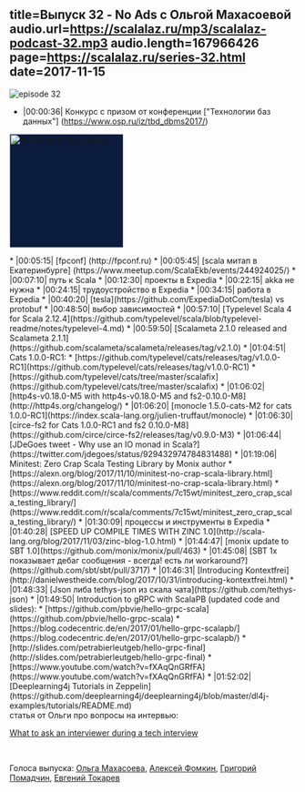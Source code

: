 title=Выпуск 32 - No Ads c Ольгой Махасоевой
audio.url=https://scalalaz.ru/mp3/scalalaz-podcast-32.mp3
audio.length=167966426
page=https://scalalaz.ru/series-32.html
date=2017-11-15
----
![episode 32](https://scalalaz.ru/img/episode32.jpg)

* |00:00:36| Конкурс с призом от конференции ["Технологии баз данных"] (https://www.osp.ru/iz/tbd_dbms2017/)
<p>
<a href="https://www.osp.ru/iz/tbd_dbms2017/">
<img src="https://scalalaz.ru/img/episode32_promo_logo.png" width="200" alt="технологии баз данных" style="background-color: #0a1b3d;">
</a>
</p>
* |00:05:15| [fpconf] (http://fpconf.ru)
* |00:05:45| [scala митап в Екатеринбурге] (https://www.meetup.com/ScalaEkb/events/244924025/)
* |00:07:10| путь к Scala
* |00:12:30| проекты в Expedia
* |00:22:15| akka не нужна
* |00:24:15| трудоустройство в Expedia
* |00:34:15| работа в Expedia
* |00:40:20| [tesla](https://github.com/ExpediaDotCom/tesla) vs protobuf
* |00:48:50| выбор зависимостей
* |00:57:10| [Typelevel Scala 4 for Scala 2.12.4](https://github.com/typelevel/scala/blob/typelevel-readme/notes/typelevel-4.md)
* |00:59:50| [Scalameta 2.1.0 released and Scalameta 2.1.1](https://github.com/scalameta/scalameta/releases/tag/v2.1.0)
* |01:04:51| Cats 1.0.0-RC1:
    * [https://github.com/typelevel/cats/releases/tag/v1.0.0-RC1](https://github.com/typelevel/cats/releases/tag/v1.0.0-RC1)
    * [https://github.com/typelevel/cats/tree/master/scalafix](https://github.com/typelevel/cats/tree/master/scalafix)
* |01:06:02| [http4s-v0.18.0-M5 with http4s-v0.18.0-M5 and fs2-0.10.0-M8](http://http4s.org/changelog/)
* |01:06:20| [monocle 1.5.0-cats-M2 for cats 1.0.0-RC1](https://index.scala-lang.org/julien-truffaut/monocle)
* |01:06:30| [circe-fs2 for Cats 1.0.0-RC1 and fs2 0.10.0-M8](https://github.com/circe/circe-fs2/releases/tag/v0.9.0-M3)
* |01:06:44| [JDeGoes tweet - Why use an IO monad in Scala?](https://twitter.com/jdegoes/status/929432974784831488)
* |01:19:06| Minitest: Zero Crap Scala Testing Library by Monix author
    * [https://alexn.org/blog/2017/11/10/minitest-no-crap-scala-library.html](https://alexn.org/blog/2017/11/10/minitest-no-crap-scala-library.html)
    * [https://www.reddit.com/r/scala/comments/7c15wt/minitest_zero_crap_scala_testing_library/](https://www.reddit.com/r/scala/comments/7c15wt/minitest_zero_crap_scala_testing_library/)
* |01:30:09| процессы и инструменты в Expedia
* |01:40:28| [SPEED UP COMPILE TIMES WITH ZINC 1.0](http://scala-lang.org/blog/2017/11/03/zinc-blog-1.0.html)
* |01:44:47| [monix update to SBT 1.0](https://github.com/monix/monix/pull/463)
* |01:45:08| [SBT 1x показывает дебаг сообщения - всегда! есть ли workaround?](https://github.com/sbt/sbt/pull/3717)
* |01:46:31| [Introducing Kontextfrei](http://danielwestheide.com/blog/2017/10/31/introducing-kontextfrei.html)
* |01:48:33| [Json либа tethys-json из скала чата](https://github.com/tethys-json)
* |01:49:50| Introduction to gRPC with ScalaPB (updated code and slides):
    * [https://github.com/pbvie/hello-grpc-scala](https://github.com/pbvie/hello-grpc-scala)
    * [https://blog.codecentric.de/en/2017/01/hello-grpc-scalapb/](https://blog.codecentric.de/en/2017/01/hello-grpc-scalapb/)
    * [http://slides.com/petrabierleutgeb/hello-grpc-final](http://slides.com/petrabierleutgeb/hello-grpc-final)
    * [https://www.youtube.com/watch?v=fXAqQnGRfFA](https://www.youtube.com/watch?v=fXAqQnGRfFA)
* |01:52:02| [Deeplearning4j Tutorials in Zeppelin](https://github.com/deeplearning4j/deeplearning4j/blob/master/dl4j-examples/tutorials/README.md)

<br/>
статья от Ольги про вопросы на интервью:

[What to ask an interviewer during a tech interview](https://medium.com/@olga.makhasoeva/what-to-ask-an-interviewer-during-a-tech-interview-865a293e548c)

<br/>

Голоса выпуска: [Ольга Махасоева](https://twitter.com/oli_kitty), [Алексей Фомкин](https://github.com/fomkin), [Григорий Помадчин](https://github.com/pomadchin), [Евгений Токарев](http://github.com/strobe)
